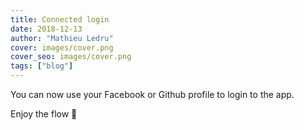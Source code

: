 ```yaml
---
title: Connected login
date: 2018-12-13
author: "Mathieu Ledru"
cover: images/cover.png
cover_seo: images/cover.png
tags: ["blog"]
---
```


You can now use your Facebook or Github profile to login to the app.

Enjoy the flow 🎉
